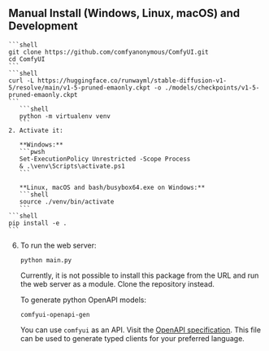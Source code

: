 ## Manual Install (Windows, Linux, macOS) and Development
    ```shell
    git clone https://github.com/comfyanonymous/ComfyUI.git
    cd ComfyUI
    ```
    ```shell
    curl -L https://huggingface.co/runwayml/stable-diffusion-v1-5/resolve/main/v1-5-pruned-emaonly.ckpt -o ./models/checkpoints/v1-5-pruned-emaonly.ckpt
    ```
       ```shell
       python -m virtualenv venv
       ```
    2. Activate it:
       
       **Windows:**
       ```pwsh
       Set-ExecutionPolicy Unrestricted -Scope Process
       & .\venv\Scripts\activate.ps1
       ```
       
       **Linux, macOS and bash/busybox64.exe on Windows:**
       ```shell
       source ./venv/bin/activate
       ```
    ```shell
    pip install -e .
    ```
 6. To run the web server:
    ```shell
    python main.py
    ```
    Currently, it is not possible to install this package from the URL and run the web server as a module. Clone the repository instead.
    
    To generate python OpenAPI models:
    ```shell
    comfyui-openapi-gen
    ```
    
    You can use `comfyui` as an API. Visit the [OpenAPI specification](comfy/api/openapi.yaml). This file can be used to generate typed clients for your preferred language.
